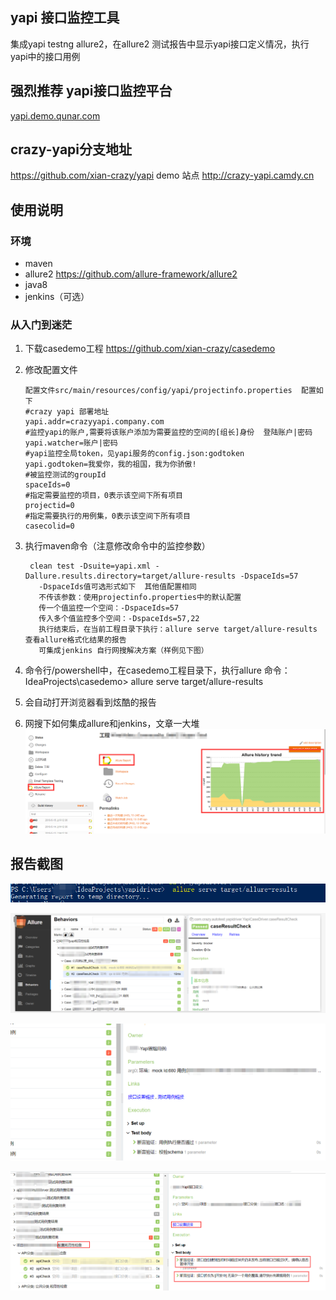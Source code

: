## yapi 接口监控工具
集成yapi testng allure2，在allure2 测试报告中显示yapi接口定义情况，执行yapi中的接口用例

## 强烈推荐 yapi接口监控平台
<p><a target="_blank" href="http://yapi.demo.qunar.com">yapi.demo.qunar.com</a></p>

##  crazy-yapi分支地址
https://github.com/xian-crazy/yapi
demo 站点 http://crazy-yapi.camdy.cn

## 使用说明

###  环境
* maven
* allure2  https://github.com/allure-framework/allure2
* java8
* jenkins（可选）

### 从入门到迷茫
1. 下载casedemo工程 https://github.com/xian-crazy/casedemo
2. 修改配置文件

       配置文件src/main/resources/config/yapi/projectinfo.properties  配置如下
       #crazy yapi 部署地址
       yapi.addr=crazyyapi.company.com
       #监控yapi的账户,需要将该账户添加为需要监控的空间的[组长]身份  登陆账户|密码
       yapi.watcher=账户|密码
       #yapi监控全局token，见yapi服务的config.json:godtoken
       yapi.godtoken=我爱你，我的祖国，我为你骄傲!
       #被监控测试的groupId
       spaceIds=0
       #指定需要监控的项目，0表示该空间下所有项目
       projectid=0
       #指定需要执行的用例集，0表示该空间下所有项目
       casecolid=0


3. 执行maven命令（注意修改命令中的监控参数）

        clean test -Dsuite=yapi.xml -Dallure.results.directory=target/allure-results -DspaceIds=57
          -DspaceIds值可选形式如下  其他值配置相同
          不传该参数：使用projectinfo.properties中的默认配置
          传一个值监控一个空间：-DspaceIds=57
          传入多个值监控多个空间：-DspaceIds=57,22
          执行结束后，在当前工程目录下执行：allure serve target/allure-results 查看allure格式化结果的报告
          可集成jenkins 自行网搜解决方案（样例见下图）

4. 命令行/powershell中，在casedemo工程目录下，执行allure 命令：  IdeaProjects\casedemo> allure serve target/allure-results
5. 会自动打开浏览器看到炫酷的报告
6. 网搜下如何集成allure和jenkins，文章一大堆
 ![Allure Report](./doc/image/5.png)

## 报告截图
![Allure Report](./doc/image/1.png)

![Allure Report](./doc/image/21.png)

![Allure Report](./doc/image/3.png)

![Allure Report](./doc/image/4.png)

